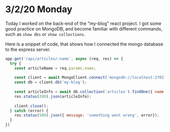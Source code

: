# 3/2/20 Monday

Today I worked on the back-end of the "my-blog" react project. I got some good practice on MongoDB, and become familiar with different commands, such as `show dbs` or `show collections`. 

Here is a snippet of code, that shows how I connected the mongo database to the express server. 

```js
app.get('/api/articles/:name', async (req, res) => {
  try {
    const articleName = req.params.name;
  
    const client = await MongoClient.connect('mongodb://localhost:27017', {useNewUrlParser: true, useUnifiedTopology: true});
    const db = client.db('my-blog');
  
    const articleInfo = await db.collection('articles').findOne({ name: articleName});
    res.status(200).json(articleInfo);
  
    client.close();
  } catch (error) {
    res.status(500).json({ message: 'something went wrong', error});
  }
})
```
